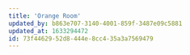 ```yaml
---
title: 'Orange Room'
updated_by: b863e707-3140-4001-859f-3487e09c5881
updated_at: 1633294472
id: 73f44629-52d8-444e-8cc4-35a3a7569479
---
```

